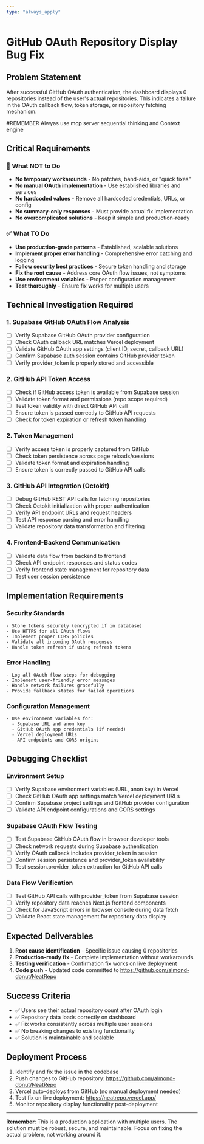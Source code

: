 ```yaml
---
type: "always_apply"
---
```


# GitHub OAuth Repository Display Bug Fix

## Problem Statement
After successful GitHub OAuth authentication, the dashboard displays 0 repositories instead of the user's actual repositories. This indicates a failure in the OAuth callback flow, token storage, or repository fetching mechanism. 

#REMEMBER
Alwyas use mcp server sequential thinking and Context engine

## Critical Requirements

### 🚫 What NOT to Do
- **No temporary workarounds** - No patches, band-aids, or "quick fixes"
- **No manual OAuth implementation** - Use established libraries and services
- **No hardcoded values** - Remove all hardcoded credentials, URLs, or config
- **No summary-only responses** - Must provide actual fix implementation
- **No overcomplicated solutions** - Keep it simple and production-ready

### ✅ What TO Do
- **Use production-grade patterns** - Established, scalable solutions
- **Implement proper error handling** - Comprehensive error catching and logging
- **Follow security best practices** - Secure token handling and storage
- **Fix the root cause** - Address core OAuth flow issues, not symptoms
- **Use environment variables** - Proper configuration management
- **Test thoroughly** - Ensure fix works for multiple users

## Technical Investigation Required

### 1. Supabase GitHub OAuth Flow Analysis
- [ ] Verify Supabase GitHub OAuth provider configuration
- [ ] Check OAuth callback URL matches Vercel deployment
- [ ] Validate GitHub OAuth app settings (client ID, secret, callback URL)
- [ ] Confirm Supabase auth session contains GitHub provider token
- [ ] Verify provider_token is properly stored and accessible

### 2. GitHub API Token Access
- [ ] Check if GitHub access token is available from Supabase session
- [ ] Validate token format and permissions (repo scope required)
- [ ] Test token validity with direct GitHub API call
- [ ] Ensure token is passed correctly to GitHub API requests
- [ ] Check for token expiration or refresh token handling

### 2. Token Management
- [ ] Verify access token is properly captured from GitHub
- [ ] Check token persistence across page reloads/sessions
- [ ] Validate token format and expiration handling
- [ ] Ensure token is correctly passed to GitHub API calls

### 3. GitHub API Integration (Octokit)
- [ ] Debug GitHub REST API calls for fetching repositories
- [ ] Check Octokit initialization with proper authentication
- [ ] Verify API endpoint URLs and request headers
- [ ] Test API response parsing and error handling
- [ ] Validate repository data transformation and filtering

### 4. Frontend-Backend Communication
- [ ] Validate data flow from backend to frontend
- [ ] Check API endpoint responses and status codes
- [ ] Verify frontend state management for repository data
- [ ] Test user session persistence

## Implementation Requirements

### Security Standards
```
- Store tokens securely (encrypted if in database)
- Use HTTPS for all OAuth flows
- Implement proper CORS policies
- Validate all incoming OAuth responses
- Handle token refresh if using refresh tokens
```

### Error Handling
```
- Log all OAuth flow steps for debugging
- Implement user-friendly error messages
- Handle network failures gracefully
- Provide fallback states for failed operations
```

### Configuration Management
```
- Use environment variables for:
  - Supabase URL and anon key
  - GitHub OAuth app credentials (if needed)
  - Vercel deployment URLs
  - API endpoints and CORS origins
```

## Debugging Checklist

### Environment Setup
- [ ] Verify Supabase environment variables (URL, anon key) in Vercel
- [ ] Check GitHub OAuth app settings match Vercel deployment URLs
- [ ] Confirm Supabase project settings and GitHub provider configuration
- [ ] Validate API endpoint configurations and CORS settings

### Supabase OAuth Flow Testing
- [ ] Test Supabase GitHub OAuth flow in browser developer tools 
- [ ] Check network requests during Supabase authentication
- [ ] Verify OAuth callback includes provider_token in session
- [ ] Confirm session persistence and provider_token availability
- [ ] Test session.provider_token extraction for GitHub API calls

### Data Flow Verification
- [ ] Test GitHub API calls with provider_token from Supabase session
- [ ] Verify repository data reaches Next.js frontend components
- [ ] Check for JavaScript errors in browser console during data fetch
- [ ] Validate React state management for repository data display

## Expected Deliverables

1. **Root cause identification** - Specific issue causing 0 repositories
2. **Production-ready fix** - Complete implementation without workarounds  
3. **Testing verification** - Confirmation fix works on live deployment
4. **Code push** - Updated code committed to https://github.com/almond-donut/NeatRepo

## Success Criteria
- ✅ Users see their actual repository count after OAuth login
- ✅ Repository data loads correctly on dashboard
- ✅ Fix works consistently across multiple user sessions
- ✅ No breaking changes to existing functionality
- ✅ Solution is maintainable and scalable

## Deployment Process
1. Identify and fix the issue in the codebase
2. Push changes to GitHub repository: https://github.com/almond-donut/NeatRepo
3. Vercel auto-deploys from GitHub (no manual deployment needed)
4. Test fix on live deployment: https://neatrepo.vercel.app/
5. Monitor repository display functionality post-deployment

---

**Remember**: This is a production application with multiple users. The solution must be robust, secure, and maintainable. Focus on fixing the actual problem, not working around it.